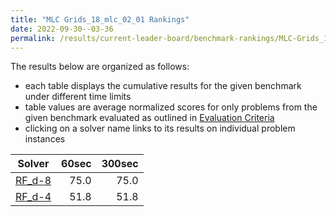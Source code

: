 ```yaml
---
title: "MLC Grids_18_mlc_02_01 Rankings"
date: 2022-09-30--03-36
permalink: /results/current-leader-board/benchmark-rankings/MLC-Grids_18_mlc_02_01-rankings
---
```




The results below are organized as follows:
- each table displays the cumulative results for the given benchmark under different time limits
- table values are average normalized scores for only problems from the given benchmark evaluated as outlined in [Evaluation Criteria](https://uaicompetition.github.io/uci-2022/results/evaluation-criteria/)
- clicking on a solver name links to its results on individual problem instances


|                   Solver                    | 60sec | 300sec |
| ------------------------------------------- | ----: | -----: |
| [RF_d-8](../solver-scores/RF_d-8-scores.md) |  75.0 |   75.0 |
| [RF_d-4](../solver-scores/RF_d-4-scores.md) |  51.8 |   51.8 |

